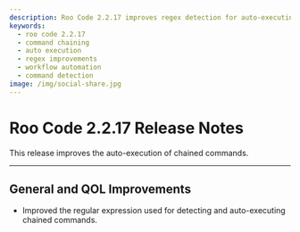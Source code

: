 ```yaml
---
description: Roo Code 2.2.17 improves regex detection for auto-executing chained commands, enabling smoother multi-step command workflows.
keywords:
  - roo code 2.2.17
  - command chaining
  - auto execution
  - regex improvements
  - workflow automation
  - command detection
image: /img/social-share.jpg
---
```


# Roo Code 2.2.17 Release Notes

This release improves the auto-execution of chained commands.

---

## General and QOL Improvements

*   Improved the regular expression used for detecting and auto-executing chained commands.